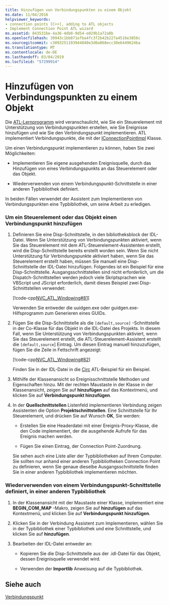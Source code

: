 ```yaml
---
title: Hinzufügen von Verbindungspunkten zu einem Objekt
ms.date: 11/04/2016
helpviewer_keywords:
- connection points [C++], adding to ATL objects
- Implement Connection Point ATL wizard
ms.assetid: 843531be-4a36-4db0-9d54-e029b1a72a8b
ms.openlocfilehash: 39943c1bb071efba4fc3f2b42b227a4516e3856c
ms.sourcegitcommit: c3093251193944840e3d0a068ecc30e6449624ba
ms.translationtype: MT
ms.contentlocale: de-DE
ms.lasthandoff: 03/04/2019
ms.locfileid: "57299914"
---
```

# <a name="adding-connection-points-to-an-object"></a>Hinzufügen von Verbindungspunkten zu einem Objekt

Die [ATL-Lernprogramm](../atl/active-template-library-atl-tutorial.md) wird veranschaulicht, wie Sie ein Steuerelement mit Unterstützung von Verbindungspunkten erstellen, wie Sie Ereignisse hinzufügen und wie Sie den Verbindungspunkt implementieren. ATL implementiert Verbindungspunkte, die mit der [IConnectionPointImpl](../atl/reference/iconnectionpointimpl-class.md) Klasse.

Um einen Verbindungspunkt implementieren zu können, haben Sie zwei Möglichkeiten:

- Implementieren Sie eigene ausgehenden Ereignisquelle, durch das Hinzufügen von eines Verbindungspunkts an das Steuerelement oder das Objekt.

- Wiederverwenden von einem Verbindungspunkt-Schnittstelle in einer anderen Typbibliothek definiert.

In beiden Fällen verwendet der Assistent zum Implementieren von Verbindungspunkten eine Typbibliothek, um seine Arbeit zu erledigen.

### <a name="to-add-a-connection-point-to-a-control-or-object"></a>Um ein Steuerelement oder das Objekt einen Verbindungspunkt hinzufügen

1. Definieren Sie eine Disp-Schnittstelle, in den bibliotheksblock der IDL-Datei. Wenn Sie Unterstützung von Verbindungspunkten aktiviert, wenn Sie das Steuerelement mit dem ATL-Steuerelement-Assistenten erstellt, wird die Disp-Schnittstelle bereits erstellt worden sein. Wenn Sie nicht Unterstützung für Verbindungspunkte aktiviert haben, wenn Sie das Steuerelement erstellt haben, müssen Sie manuell eine Disp-Schnittstelle der IDL-Datei hinzufügen. Folgendes ist ein Beispiel für eine Disp-Schnittstelle. Ausgangsschnittstellen sind nicht erforderlich, um die Dispatch-Schnittstellen werden jedoch viele Skriptsprachen wie VBScript und JScript erforderlich, damit dieses Beispiel zwei Disp-Schnittstellen verwendet:

   [!code-cpp[NVC_ATL_Windowing#81](../atl/codesnippet/cpp/adding-connection-points-to-an-object_1.idl)]

   Verwenden Sie entweder die uuidgen.exe oder guidgen.exe-Hilfsprogramm zum Generieren eines GUIDs.

2. Fügen Sie die Disp-Schnittstelle als die `[default,source]` -Schnittstelle in der Co-Klasse für das Objekt in die IDL-Datei des Projekts. In diesem Fall, wenn Sie Unterstützung von Verbindungspunkten aktiviert, wenn Sie das Steuerelement erstellt, die ATL-Steuerelement-Assistent erstellt die `[default,source`] Eintrag. Um diesen Eintrag manuell hinzuzufügen, fügen Sie die Zeile in Fettschrift angezeigt:

   [!code-cpp[NVC_ATL_Windowing#82](../atl/codesnippet/cpp/adding-connection-points-to-an-object_2.idl)]

   Finden Sie in der IDL-Datei in die [Circ](../visual-cpp-samples.md) ATL-Beispiel für ein Beispiel.

3. Mithilfe der Klassenansicht so Ereignisschnittstelle Methoden und Eigenschaften hinzu. Mit der rechten Maustaste in der Klasse in der Klassenansicht, zeigen Sie auf **hinzufügen** auf das Kontextmenü, und klicken Sie auf **Verbindungspunkt hinzufügen**.

4. In der **Quellschnittstellen** Listenfeld implementieren Verbindung zeigen Assistenten die Option **Projektschnittstellen**. Eine Schnittstelle für Ihr Steuerelement, und drücken Sie auf Wunsch **OK**, Sie werden:

   - Erstellen Sie eine Headerdatei mit einer Ereignis-Proxy-Klasse, die den Code implementiert, der die ausgehende Aufrufe für das Ereignis machen werden.

   - Fügen Sie einen Eintrag, der Connection Point-Zuordnung.

   Sie sehen auch eine Liste aller der Typbibliotheken auf Ihrem Computer. Sie sollten nur anhand einer anderen Typbibliotheken Connection Point zu definieren, wenn Sie genaue dieselbe Ausgangsschnittstelle finden Sie in einer anderen Typbibliothek implementieren möchten.

### <a name="to-reuse-a-connection-point-interface-defined-in-another-type-library"></a>Wiederverwenden von einem Verbindungspunkt-Schnittstelle definiert, in einer anderen Typbibliothek

1. In der Klassenansicht mit der Maustaste einer Klasse, implementiert eine **BEGIN_COM_MAP** -Makro, zeigen Sie auf **hinzufügen** auf das Kontextmenü, und klicken Sie auf **Verbindungspunkt hinzufügen**.

2. Klicken Sie in der Verbindung Assistent zum Implementieren, wählen Sie in der Typbibliothek einer Typbibliothek und eine Schnittstelle, und klicken Sie auf **hinzufügen**.

3. Bearbeiten der IDL-Datei entweder an:

   - Kopieren Sie die Disp-Schnittstelle aus der .idl-Datei für das Objekt, dessen Ereignisquelle verwendet wird.

   - Verwenden der **Importlib** Anweisung auf die Typbibliothek.

## <a name="see-also"></a>Siehe auch

[Verbindungspunkt](../atl/atl-connection-points.md)
